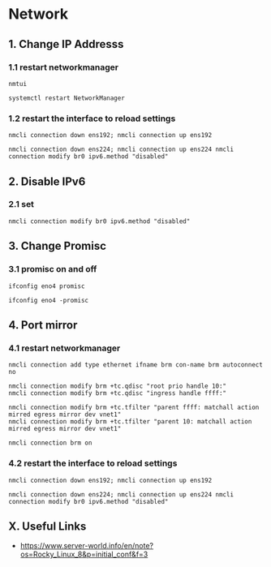 # Network


## 1. Change IP Addresss

### 1.1 restart networkmanager

    nmtui
    
    systemctl restart NetworkManager
            
### 1.2 restart the interface to reload settings

    nmcli connection down ens192; nmcli connection up ens192
    
    nmcli connection down ens224; nmcli connection up ens224 nmcli connection modify br0 ipv6.method "disabled"

## 2. Disable IPv6

### 2.1 set   

    nmcli connection modify br0 ipv6.method "disabled"
    
## 3. Change Promisc

### 3.1 promisc on and off

    ifconfig eno4 promisc
    
    ifconfig eno4 -promisc
            
## 4. Port mirror

### 4.1 restart networkmanager

    nmcli connection add type ethernet ifname brm con-name brm autoconnect no
    
    nmcli connection modify brm +tc.qdisc "root prio handle 10:"
    nmcli connection modify brm +tc.qdisc "ingress handle ffff:"

    nmcli connection modify brm +tc.tfilter "parent ffff: matchall action mirred egress mirror dev vnet1"
    nmcli connection modify brm +tc.tfilter "parent 10: matchall action mirred egress mirror dev vnet1"

    nmcli connection brm on

    
### 4.2 restart the interface to reload settings

    nmcli connection down ens192; nmcli connection up ens192
    
    nmcli connection down ens224; nmcli connection up ens224 nmcli connection modify br0 ipv6.method "disabled"

## X. Useful Links
- https://www.server-world.info/en/note?os=Rocky_Linux_8&p=initial_conf&f=3
